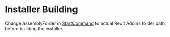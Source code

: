 # Installer Building

Change assemblyFolder in [StartCommand](https://github.com/herzogdemeuron/calc/blob/master/ConnectorRevit/ConnectorRevit2023/Revit/StartCommand.cs) to actual Revit Addins folder path before building the installer.
